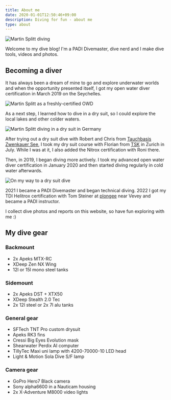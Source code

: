 ```yaml
---
title: About me
date: 2020-01-01T12:50:46+09:00
description: Diving for fun - about me
type: about
---
```


![Martin Splitt diving](/logo.png)

Welcome to my dive blog! I'm a PADI Divemaster, dive nerd and I make dive tools, videos and photos.

## Becoming a diver

It has always been a dream of mine to go and explore underwater worlds and when the opportunity presented itself, I got my open water diver certification in March 2019 on the Seychelles.

![Martin Splitt as a freshly-certified OWD](/img/about/freshly-certified-owd.jpg)

As a next step, I learned how to dive in a dry suit, so I could explore the local lakes and other colder waters.

![Martin Splitt diving in a dry suit in Germany](/img/about/dry-suit-diving.jpg)

After trying out a dry suit dive with Robert and Chris from [Tauchbasis Zwenkauer See](https://tauchbasis-zwenkauer-see.de/), I took my dry suit course with Florian from <a href="https://tsk.ch">TSK</a> in Zurich in July. While I was at it, I also added the Nitrox certification with Roni there.

Then, in 2019, I began diving more actively. I took my advanced open water diver certification in January 2020 and then started diving regularly in cold water afterwards.

![On my way to a dry suit dive](/img/about/on-my-way-to-a-dry-suit-dive.jpg)

2021 I became a PADI Divemaster and began technical diving.
2022 I got my TDI Helitrox certification with Tom Steiner at [plongee](https://plongee.ch) near Vevey and became a PADI instructor.

I collect dive photos and reports on this website, so have fun exploring with me :)

## My dive gear

### Backmount
- 2x Apeks MTX-RC
- XDeep Zen NX Wing
- 12l or 15l mono steel tanks

### Sidemount
- 2x Apeks DST + XTX50
- XDeep Stealth 2.0 Tec
- 2x 12l steel or 2x 7l alu tanks

### General gear
- SFTech TNT Pro custom drysuit
- Apeks RK3 fins
- Cressi Big Eyes Evolution mask
- Shearwater Perdix AI computer
- TillyTec Maxi uni lamp with 4200-70000-10 LED head
- Light &amp; Motion Sola Dive S/F lamp

### Camera gear
- GoPro Hero7 Black camera
- Sony alpha6600 in a Nauticam housing
- 2x X-Adventure M8000 video lights
